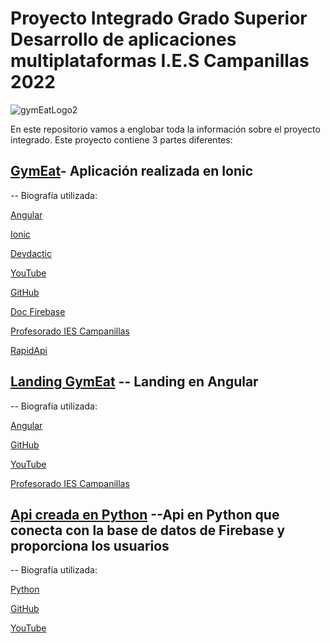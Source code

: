 # Proyecto Integrado Grado Superior Desarrollo de aplicaciones multiplataformas   I.E.S Campanillas 2022

![gymEatLogo2](https://user-images.githubusercontent.com/72436145/174495268-c270790d-0901-4ecf-9d24-879a89713325.png)


En este repositorio vamos a englobar toda la información sobre el proyecto integrado. Este proyecto contiene 3 partes diferentes:

  
## [GymEat](https://github.com/Jesus-GR/AppIonicGymAndEat)- Aplicación realizada en Ionic

-- Biografía utilizada:

  [Angular](https://angular.io/)
  
  [Ionic](https://ionicframework.com/)
  
  [Devdactic](https://devdactic.com/)
  
  [YouTube](https://www.youtube.com/)
  
  [GitHub](https://github.com)
  
  [Doc Firebase](https://firebase.google.com/)
  
  [Profesorado IES Campanillas](https://github.com/IESCampanillas)
  
  [RapidApi](https://rapidapi.com)

## [Landing GymEat](https://github.com/Jesus-GR/gymEatLanding) -- Landing en Angular

-- Biografía utilizada:

 [Angular](https://angular.io/)
 
 [GitHub](https://github.com)
 
 [YouTube](https://www.youtube.com/)
 
  [Profesorado IES Campanillas](https://github.com/IESCampanillas)

## [Api creada en Python](https://github.com/Jesus-GR/API-PYTHON) --Api en Python que conecta con la base de datos de Firebase y proporciona los usuarios

-- Biografía utilizada:

[Python](https://www.python.org/)

[GitHub](https://github.com)

[YouTube](https://www.youtube.com/)
